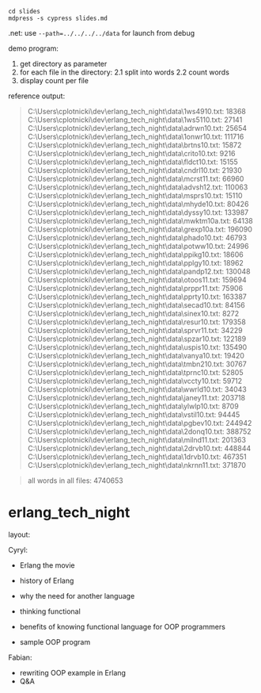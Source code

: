     cd slides
    mdpress -s cypress slides.md
 .net: use `--path=../../../../data` for launch from debug

demo program:
 1. get directory as parameter
 2. for each file in the directory:
 2.1 split into words
 2.2 count words
 3. display count per file

reference output:
 > C:\Users\cplotnicki\dev\erlang_tech_night\data\1ws4910.txt: 18368  
 > C:\Users\cplotnicki\dev\erlang_tech_night\data\1ws5110.txt: 27141  
 > C:\Users\cplotnicki\dev\erlang_tech_night\data\adrwn10.txt: 25654  
 > C:\Users\cplotnicki\dev\erlang_tech_night\data\1onwr10.txt: 111716  
 > C:\Users\cplotnicki\dev\erlang_tech_night\data\brtns10.txt: 15872  
 > C:\Users\cplotnicki\dev\erlang_tech_night\data\crito10.txt: 9216  
 > C:\Users\cplotnicki\dev\erlang_tech_night\data\fldct10.txt: 15155  
 > C:\Users\cplotnicki\dev\erlang_tech_night\data\cndrl10.txt: 21930  
 > C:\Users\cplotnicki\dev\erlang_tech_night\data\mcrst11.txt: 66960  
 > C:\Users\cplotnicki\dev\erlang_tech_night\data\advsh12.txt: 110063  
 > C:\Users\cplotnicki\dev\erlang_tech_night\data\msprs10.txt: 15110  
 > C:\Users\cplotnicki\dev\erlang_tech_night\data\mhyde10.txt: 80426  
 > C:\Users\cplotnicki\dev\erlang_tech_night\data\dyssy10.txt: 133987  
 > C:\Users\cplotnicki\dev\erlang_tech_night\data\mwktm10a.txt: 64138  
 > C:\Users\cplotnicki\dev\erlang_tech_night\data\grexp10a.txt: 196090  
 > C:\Users\cplotnicki\dev\erlang_tech_night\data\phado10.txt: 46793  
 > C:\Users\cplotnicki\dev\erlang_tech_night\data\potww10.txt: 24996  
 > C:\Users\cplotnicki\dev\erlang_tech_night\data\ppikg10.txt: 18606  
 > C:\Users\cplotnicki\dev\erlang_tech_night\data\pplgy10.txt: 18962  
 > C:\Users\cplotnicki\dev\erlang_tech_night\data\pandp12.txt: 130048  
 > C:\Users\cplotnicki\dev\erlang_tech_night\data\otoos11.txt: 159694  
 > C:\Users\cplotnicki\dev\erlang_tech_night\data\prppr11.txt: 75906  
 > C:\Users\cplotnicki\dev\erlang_tech_night\data\pprty10.txt: 163387  
 > C:\Users\cplotnicki\dev\erlang_tech_night\data\secad10.txt: 84156  
 > C:\Users\cplotnicki\dev\erlang_tech_night\data\sinex10.txt: 8272  
 > C:\Users\cplotnicki\dev\erlang_tech_night\data\resur10.txt: 179358  
 > C:\Users\cplotnicki\dev\erlang_tech_night\data\sprvr11.txt: 34229  
 > C:\Users\cplotnicki\dev\erlang_tech_night\data\spzar10.txt: 122189  
 > C:\Users\cplotnicki\dev\erlang_tech_night\data\uspis10.txt: 135490  
 > C:\Users\cplotnicki\dev\erlang_tech_night\data\vanya10.txt: 19420  
 > C:\Users\cplotnicki\dev\erlang_tech_night\data\tmbn210.txt: 30767  
 > C:\Users\cplotnicki\dev\erlang_tech_night\data\tprnc10.txt: 52805  
 > C:\Users\cplotnicki\dev\erlang_tech_night\data\vccty10.txt: 59712  
 > C:\Users\cplotnicki\dev\erlang_tech_night\data\wwrld10.txt: 34043  
 > C:\Users\cplotnicki\dev\erlang_tech_night\data\janey11.txt: 203718  
 > C:\Users\cplotnicki\dev\erlang_tech_night\data\ylwlp10.txt: 8709  
 > C:\Users\cplotnicki\dev\erlang_tech_night\data\vstil10.txt: 94445  
 > C:\Users\cplotnicki\dev\erlang_tech_night\data\pgbev10.txt: 244942  
 > C:\Users\cplotnicki\dev\erlang_tech_night\data\2donq10.txt: 388752  
 > C:\Users\cplotnicki\dev\erlang_tech_night\data\milnd11.txt: 201363  
 > C:\Users\cplotnicki\dev\erlang_tech_night\data\2drvb10.txt: 448844  
 > C:\Users\cplotnicki\dev\erlang_tech_night\data\1drvb10.txt: 467351  
 > C:\Users\cplotnicki\dev\erlang_tech_night\data\nkrnn11.txt: 371870  
 
 > all words in all files: 4740653

erlang_tech_night
=================
layout:

Cyryl:
* Erlang the movie
* history of Erlang
 * why the need for another language

* thinking functional
 * benefits of knowing functional language for OOP programmers

* sample OOP program

Fabian:
* rewriting OOP example in Erlang
* Q&A


